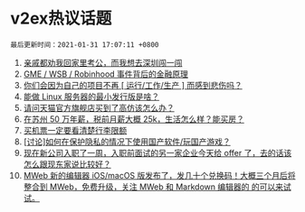 # v2ex热议话题

`最后更新时间：2021-01-31 17:07:11 +0800`

1. [亲戚都劝我回家里考公，而我想去深圳闯一闯](https://www.v2ex.com/t/749886)
1. [GME / WSB / Robinhood 事件背后的金融原理](https://www.v2ex.com/t/749874)
1. [你们会因为自己的项目不再 [ 运行/工作/生产 ] 而感到悲伤吗？](https://www.v2ex.com/t/749875)
1. [能做 Linux 服务器的最小发行版是啥？](https://www.v2ex.com/t/749947)
1. [请问天猫官方旗舰店买到了高仿该怎么办？](https://www.v2ex.com/t/749909)
1. [在苏州 50 万年薪，税前月薪大概 25k，生活怎么样？能买房？](https://www.v2ex.com/t/749877)
1. [买机票一定要看清楚行李限额](https://www.v2ex.com/t/749949)
1. [[讨论]如何在保护隐私的情况下使用国产软件/玩国产游戏？](https://www.v2ex.com/t/749960)
1. [现在新公司入职了一周，入职前面试的另一家企业今天给 offer 了，去的话该怎么跟现东家说比较好？](https://www.v2ex.com/t/749929)
1. [MWeb 新的编辑器 iOS/macOS 版发布了，发几十个兑换码！大概三个月后将整合到 MWeb，免费升级，关注 MWeb 和 Markdown 编辑器的 的可以来试试。](https://www.v2ex.com/t/749958)

